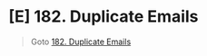 # [E] 182. Duplicate Emails
> Goto [182. Duplicate Emails](https://leetcode.com/problems/duplicate-emails/description/)
